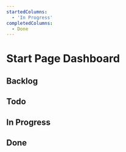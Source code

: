 ```yaml
---
startedColumns:
  - 'In Progress'
completedColumns:
  - Done
---
```


# Start Page Dashboard

## Backlog

## Todo

## In Progress

## Done
